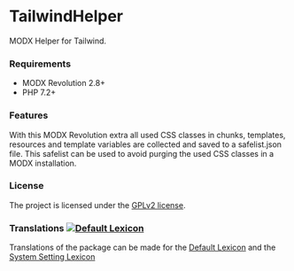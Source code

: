 # TailwindHelper

MODX Helper for Tailwind.

### Requirements

* MODX Revolution 2.8+
* PHP 7.2+

### Features

With this MODX Revolution extra all used CSS classes in chunks, templates,
resources and template variables are collected and saved to a safelist.json
file. This safelist can be used to avoid purging the used CSS classes in a MODX
installation.

### License

The project is licensed under the [GPLv2 license](https://github.com/Jako/TailwindHelper/LICENSE.md).

### Translations [![Default Lexicon](https://hosted.weblate.org/widget/modx-extras/tailwindhelper/standard/svg-badge.svg)](https://hosted.weblate.org/projects/modx-extras/tailwindhelper/)

Translations of the package can be made for the [Default Lexicon](https://hosted.weblate.org/projects/modx-extras/tailwindhelper/standard/) and the [System Setting Lexicon](https://hosted.weblate.org/projects/modx-extras/tailwindhelper/system-settings/)

